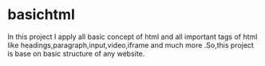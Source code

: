 # basichtml
In this project I apply all basic concept of html and all important tags of html like headings,paragraph,input,video,iframe and much more .So,this project is base on basic structure of any website.
